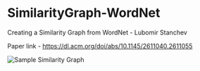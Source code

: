 # SimilarityGraph-WordNet
Creating a Similarity Graph from WordNet - Lubomir Stanchev 

Paper link - https://dl.acm.org/doi/abs/10.1145/2611040.2611055

![Sample Similarity Graph](https://user-images.githubusercontent.com/15572618/98163829-58358000-1f09-11eb-95af-0431a5200761.png)
